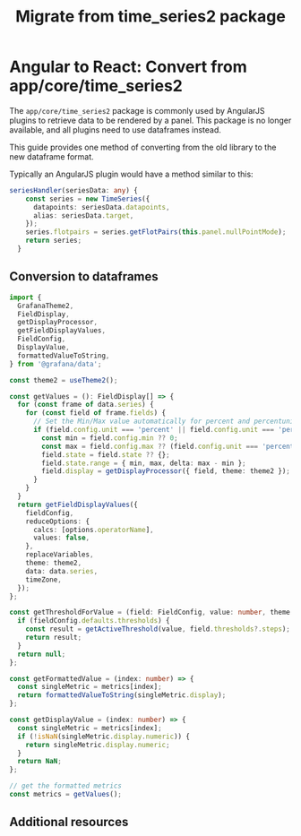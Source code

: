 ﻿---
id: angular-react-convert-from-time_series2
title: Migrate from time_series2 package
sidebar_position: 6
description: How to migrate a plugin that uses the app/core/time_series2 package to current methods.
keywords:
  - grafana
  - plugins
  - plugin
  - React
  - ReactJS
  - Angular
  - migration
  - time_series2
---

# Angular to React: Convert from app/core/time_series2

The `app/core/time_series2` package is commonly used by AngularJS plugins to retrieve data to be rendered by a panel. This package is no longer available, and all plugins need to use dataframes instead.

This guide provides one method of converting from the old library to the new dataframe format.

Typically an AngularJS plugin would have a method similar to this:

```ts
seriesHandler(seriesData: any) {
    const series = new TimeSeries({
      datapoints: seriesData.datapoints,
      alias: seriesData.target,
    });
    series.flotpairs = series.getFlotPairs(this.panel.nullPointMode);
    return series;
  }
```

## Conversion to dataframes

```ts
import {
  GrafanaTheme2,
  FieldDisplay,
  getDisplayProcessor,
  getFieldDisplayValues,
  FieldConfig,
  DisplayValue,
  formattedValueToString,
} from '@grafana/data';

const theme2 = useTheme2();

const getValues = (): FieldDisplay[] => {
  for (const frame of data.series) {
    for (const field of frame.fields) {
      // Set the Min/Max value automatically for percent and percentunit
      if (field.config.unit === 'percent' || field.config.unit === 'percentunit') {
        const min = field.config.min ?? 0;
        const max = field.config.max ?? (field.config.unit === 'percent' ? 100 : 1);
        field.state = field.state ?? {};
        field.state.range = { min, max, delta: max - min };
        field.display = getDisplayProcessor({ field, theme: theme2 });
      }
    }
  }
  return getFieldDisplayValues({
    fieldConfig,
    reduceOptions: {
      calcs: [options.operatorName],
      values: false,
    },
    replaceVariables,
    theme: theme2,
    data: data.series,
    timeZone,
  });
};

const getThresholdForValue = (field: FieldConfig, value: number, theme: GrafanaTheme2) => {
  if (fieldConfig.defaults.thresholds) {
    const result = getActiveThreshold(value, field.thresholds?.steps);
    return result;
  }
  return null;
};

const getFormattedValue = (index: number) => {
  const singleMetric = metrics[index];
  return formattedValueToString(singleMetric.display);
};

const getDisplayValue = (index: number) => {
  const singleMetric = metrics[index];
  if (!isNaN(singleMetric.display.numeric)) {
    return singleMetric.display.numeric;
  }
  return NaN;
};

// get the formatted metrics
const metrics = getValues();
```

## Additional resources
